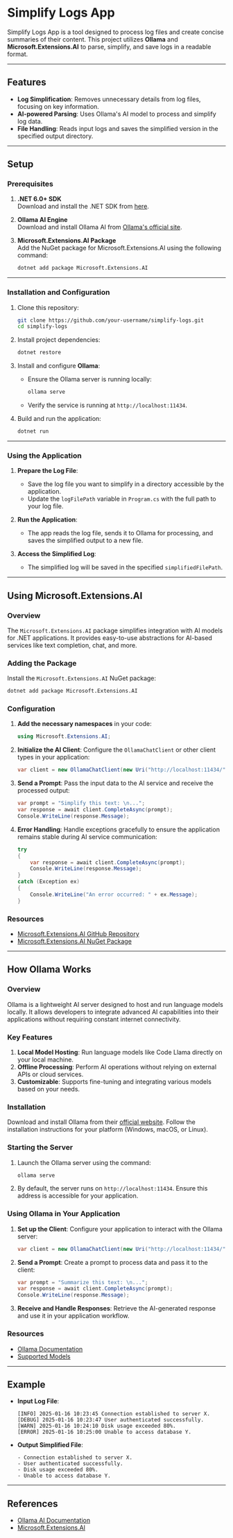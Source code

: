 # Simplify Logs App

Simplify Logs App is a tool designed to process log files and create concise summaries of their content. This project utilizes **Ollama** and **Microsoft.Extensions.AI** to parse, simplify, and save logs in a readable format.

---

## Features

- **Log Simplification**: Removes unnecessary details from log files, focusing on key information.
- **AI-powered Parsing**: Uses Ollama's AI model to process and simplify log data.
- **File Handling**: Reads input logs and saves the simplified version in the specified output directory.

---

## Setup

### Prerequisites

1. **.NET 6.0+ SDK**  
   Download and install the .NET SDK from [here](https://dotnet.microsoft.com/download).

2. **Ollama AI Engine**  
   Download and install Ollama AI from [Ollama's official site](https://ollama.com).

3. **Microsoft.Extensions.AI Package**  
   Add the NuGet package for Microsoft.Extensions.AI using the following command:
   ```bash
   dotnet add package Microsoft.Extensions.AI
   ```

---

### Installation and Configuration

1. Clone this repository:
   ```bash
   git clone https://github.com/your-username/simplify-logs.git
   cd simplify-logs
   ```

2. Install project dependencies:
   ```bash
   dotnet restore
   ```

3. Install and configure **Ollama**:
   - Ensure the Ollama server is running locally:
     ```bash
     ollama serve
     ```
   - Verify the service is running at `http://localhost:11434`.

4. Build and run the application:
   ```bash
   dotnet run
   ```

---

### Using the Application

1. **Prepare the Log File**:
   - Save the log file you want to simplify in a directory accessible by the application.
   - Update the `logFilePath` variable in `Program.cs` with the full path to your log file.

2. **Run the Application**:
   - The app reads the log file, sends it to Ollama for processing, and saves the simplified output to a new file.

3. **Access the Simplified Log**:
   - The simplified log will be saved in the specified `simplifiedFilePath`.

---

## Using Microsoft.Extensions.AI

### Overview

The `Microsoft.Extensions.AI` package simplifies integration with AI models for .NET applications. It provides easy-to-use abstractions for AI-based services like text completion, chat, and more.

### Adding the Package

Install the `Microsoft.Extensions.AI` NuGet package:
```bash
dotnet add package Microsoft.Extensions.AI
```

### Configuration

1. **Add the necessary namespaces** in your code:
   ```csharp
   using Microsoft.Extensions.AI;
   ```

2. **Initialize the AI Client**:
   Configure the `OllamaChatClient` or other client types in your application:
   ```csharp
   var client = new OllamaChatClient(new Uri("http://localhost:11434/"), "codellama");
   ```

3. **Send a Prompt**:
   Pass the input data to the AI service and receive the processed output:
   ```csharp
   var prompt = "Simplify this text: \n...";
   var response = await client.CompleteAsync(prompt);
   Console.WriteLine(response.Message);
   ```

4. **Error Handling**:
   Handle exceptions gracefully to ensure the application remains stable during AI service communication:
   ```csharp
   try
   {
       var response = await client.CompleteAsync(prompt);
       Console.WriteLine(response.Message);
   }
   catch (Exception ex)
   {
       Console.WriteLine("An error occurred: " + ex.Message);
   }
   ```

### Resources

- [Microsoft.Extensions.AI GitHub Repository](https://github.com/microsoft/extensions)
- [Microsoft.Extensions.AI NuGet Package](https://www.nuget.org/packages/Microsoft.Extensions.AI)

---

## How Ollama Works

### Overview

Ollama is a lightweight AI server designed to host and run language models locally. It allows developers to integrate advanced AI capabilities into their applications without requiring constant internet connectivity.

### Key Features

1. **Local Model Hosting**: Run language models like Code Llama directly on your local machine.
2. **Offline Processing**: Perform AI operations without relying on external APIs or cloud services.
3. **Customizable**: Supports fine-tuning and integrating various models based on your needs.

### Installation

Download and install Ollama from their [official website](https://ollama.com). Follow the installation instructions for your platform (Windows, macOS, or Linux).

### Starting the Server

1. Launch the Ollama server using the command:
   ```bash
   ollama serve
   ```

2. By default, the server runs on `http://localhost:11434`. Ensure this address is accessible for your application.

### Using Ollama in Your Application

1. **Set up the Client**:
   Configure your application to interact with the Ollama server:
   ```csharp
   var client = new OllamaChatClient(new Uri("http://localhost:11434/"), "codellama");
   ```

2. **Send a Prompt**:
   Create a prompt to process data and pass it to the client:
   ```csharp
   var prompt = "Summarize this text: \n...";
   var response = await client.CompleteAsync(prompt);
   Console.WriteLine(response.Message);
   ```

3. **Receive and Handle Responses**:
   Retrieve the AI-generated response and use it in your application workflow.

### Resources

- [Ollama Documentation](https://ollama.com/docs)
- [Supported Models](https://ollama.com/models)

---

## Example

- **Input Log File**:
  ```
  [INFO] 2025-01-16 10:23:45 Connection established to server X.
  [DEBUG] 2025-01-16 10:23:47 User authenticated successfully.
  [WARN] 2025-01-16 10:24:10 Disk usage exceeded 80%.
  [ERROR] 2025-01-16 10:25:00 Unable to access database Y.
  ```

- **Output Simplified File**:
  ```
  - Connection established to server X.
  - User authenticated successfully.
  - Disk usage exceeded 80%.
  - Unable to access database Y.
  ```

---

## References

- [Ollama AI Documentation](https://ollama.com/docs)
- [Microsoft.Extensions.AI](https://www.nuget.org/packages/Microsoft.Extensions.AI)
